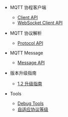 * MQTT 协程客户端
  * [Client API](zh-cn/client)
  * [WebSocket Client API](zh-cn/websocket)

* MQTT 协议解析
  * [Protocol API](zh-cn/protocol)

* MQTT Message
  * [Message API](zh-cn/message)

* 版本升级指南
  * [1.2 升级指南](zh-cn/upgrade/1.2.md)

* Tools

  - [Debug Tools](zh-cn/debug.md)
  - [自适应协议等级](zh-cn/level.md)
